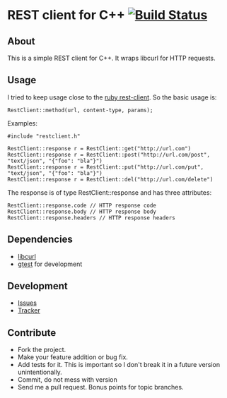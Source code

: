 # REST client for C++ [![Build Status](https://travis-ci.org/mrtazz/restclient-cpp.svg?branch=master)](https://travis-ci.org/mrtazz/restclient-cpp)

## About
This is a simple REST client for C++. It wraps libcurl for HTTP requests.

## Usage
I tried to keep usage close to the [ruby rest-client][]. So the basic usage is:

    RestClient::method(url, content-type, params);

Examples:

    #include "restclient.h"

    RestClient::response r = RestClient::get("http://url.com")
    RestClient::response r = RestClient::post("http://url.com/post", "text/json", "{"foo": "bla"}")
    RestClient::response r = RestClient::put("http://url.com/put", "text/json", "{"foo": "bla"}")
    RestClient::response r = RestClient::del("http://url.com/delete")

The response is of type RestClient::response and has three attributes:

    RestClient::response.code // HTTP response code
    RestClient::response.body // HTTP response body
    RestClient::response.headers // HTTP response headers


## Dependencies
- [libcurl][]
- [gtest][] for development


## Development
- [Issues][]
- [Tracker][]

## Contribute
- Fork the project.
- Make your feature addition or bug fix.
- Add tests for it. This is important so I don't break it in a future version
  unintentionally.
- Commit, do not mess with version
- Send me a pull request. Bonus points for topic branches.


[libcurl]: http://curl.haxx.se/libcurl/
[ruby rest-client]: http://github.com/archiloque/rest-client
[gtest]: http://code.google.com/p/googletest/
[Issues]: https://github.com/mrtazz/restclient-cpp/issues
[Tracker]: https://www.pivotaltracker.com/projects/255177/stories
